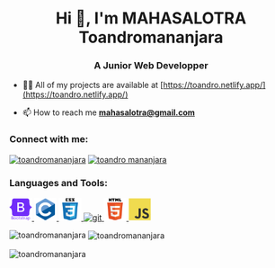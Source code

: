 <h1 align="center">Hi 👋, I'm MAHASALOTRA Toandromananjara</h1>
<h3 align="center">A Junior Web Developper</h3>

- 👨‍💻 All of my projects are available at [https://toandro.netlify.app/](https://toandro.netlify.app/)

- 📫 How to reach me **mahasalotra@gmail.com**

<h3 align="left">Connect with me:</h3>
<p align="left">
<a href="https://www.linkedin.com/in/toandromananjara-mahasalotra-44b289280/" target="_blank"><img align="center" src="https://raw.githubusercontent.com/rahuldkjain/github-profile-readme-generator/master/src/images/icons/Social/linked-in-alt.svg" alt="toandromananjara" height="30" width="40" /></a>
<a href="https://www.facebook.com/anwar.mananjara/" target="_blank"><img align="center" src="https://raw.githubusercontent.com/rahuldkjain/github-profile-readme-generator/master/src/images/icons/Social/facebook.svg" alt="toandro mananjara" height="30" width="40" /></a>
</p>

<h3 align="left">Languages and Tools:</h3>
<p align="left"> 
  <a href="https://getbootstrap.com" target="_blank" rel="noreferrer"> 
    <img src="https://raw.githubusercontent.com/devicons/devicon/master/icons/bootstrap/bootstrap-plain-wordmark.svg" alt="bootstrap" width="40" height="40"/> 
  </a> 
  <a href="https://www.cprogramming.com/" target="_blank" rel="noreferrer"> 
    <img src="https://raw.githubusercontent.com/devicons/devicon/master/icons/c/c-original.svg" alt="c" width="40" height="40"/>
  </a> 
  <a href="https://www.w3schools.com/css/" target="_blank" rel="noreferrer"> 
    <img src="https://raw.githubusercontent.com/devicons/devicon/master/icons/css3/css3-original-wordmark.svg" alt="css3" width="40" height="40"/>
  </a> 
  <a href="https://git-scm.com/" target="_blank" rel="noreferrer"> 
    <img src="https://www.vectorlogo.zone/logos/git-scm/git-scm-icon.svg" alt="git" width="40" height="40"/> </a> 
  <a href="https://www.w3.org/html/" target="_blank" rel="noreferrer"> 
    <img src="https://raw.githubusercontent.com/devicons/devicon/master/icons/html5/html5-original-wordmark.svg" alt="html5" width="40" height="40"/> </a>
  <a href="https://developer.mozilla.org/en-US/docs/Web/JavaScript" target="_blank" rel="noreferrer"> 
    <img src="https://raw.githubusercontent.com/devicons/devicon/master/icons/javascript/javascript-original.svg" alt="javascript" width="40" height="40"/> 
  </a> 
</p>

<p><img align="left" src="https://github-readme-stats.vercel.app/api/top-langs?username=toandromananjara&show_icons=true&locale=en&layout=compact" alt="toandromananjara" /></p>

<p>&nbsp;<img align="center" src="https://github-readme-stats.vercel.app/api?username=toandromananjara&show_icons=true&locale=en" alt="toandromananjara" /></p>

<p><img align="center" src="https://github-readme-streak-stats.herokuapp.com/?user=toandromananjara&" alt="toandromananjara" /></p>
